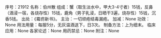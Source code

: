 序号：21912
名称：伯州散
组成：蟹（取生淡水中，甲大3-4寸者）15钱，反鼻（酒浸一宿，各烧存性）15钱，鹿角（男子乳浸，日晒干3遍，烧存性）15钱，沉香5钱。
出处：《霉疠新书》。
主治：一切顽疮结毒漏疮。
加减：None
功效：None
用法用量：每服5分，无灰温酒送下，日3次。
制备方法：上为细末。
临床应用：None
各家论述：None
用药禁忌：None
附注：None
